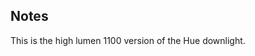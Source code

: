 <!-- Notes BEGIN -->
## Notes
This is the high lumen 1100 version of the Hue downlight. 
<!-- Notes END -->